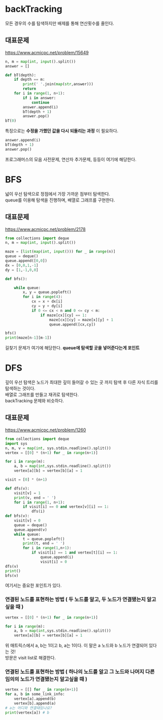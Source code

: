 # backTracking
모든 경우의 수를 탐색하지만 배제를 통해 연산횟수를 줄인다. <br>
## 대표문제
https://www.acmicpc.net/problem/15649 

```python
n, m = map(int, input().split())
answer = []

def bT(depth):
    if depth == m:
        print(' '.join(map(str,answer)))
        return
    for i in range(1, n+1):
        if i in answer:
            continue
        answer.append(i)
        bT(depth + 1)
        answer.pop()
bT(0)
```

특징으로는 **수정을 가했던 값을 다시 되돌리는 과정** 이 필요하다. <br>
```python
answer.append(i)
bT(depth + 1)
answer.pop()
```
프로그래머스의 모음 사전문제, 연산자 추가문제, 등등이 여기에 해당한다. <br>

# BFS
넓이 우선 탐색으로 정점에서 가장 가까운 점부터 탐색한다. <br>
queue를 이용해 탐색을 진행하며, 배열로 그래프를 구현한다. <br>
## 대표문제
https://www.acmicpc.net/problem/2178

```python
from collections import deque
n, m = map(int, input().split())

maze = [list(map(int, input())) for _ in range(n)]
queue = deque()
queue.append([0,0])
dx = [0,0,1,-1]
dy = [1,-1,0,0]

def bfs():

    while queue:
        x, y = queue.popleft()
        for i in range(4):
            cx = x + dx[i]
            cy = y + dy[i]
            if 0 <= cx < n and 0 <= cy < m:
            	if maze[cx][cy] == 1:
                    maze[cx][cy] = maze[x][y] + 1
                    queue.append([cx,cy])

bfs()
print(maze[n-1][m-1])
```
길찾기 문제가 여기에 해당한다. **queue에 탐색할 곳을 넣어준다는게 포인트** <br>

# DFS
깊이 우선 탐색은 노드가 최대한 깊이 들어갈 수 있는 곳 까지 탐색 후 다른 자식 트리를 탐색하는 것이다. <br>
배열로 그래프를 만들고 재귀로 탐색한다. <br>
backTracking 문제와 비슷하다. <br>
## 대표문제
https://www.acmicpc.net/problem/1260

```python
from collections import deque
import sys
n, m, v = map(int, sys.stdin.readline().split())
vertex = [[0] * (n+1) for _ in range(n+1)]

for i in range(m):
    a, b = map(int,sys.stdin.readline().split())
    vertex[a][b] = vertex[b][a] = 1

visit = [0] * (n+1)

def dfs(v):
    visit[v] = 1
    print(v, end = ' ')
    for i in range(1, n+1):
        if visit[i] == 0 and vertex[v][i] == 1:
        	dfs(i)
def bfs(v):
    visit[v] = 0
    queue = deque()
    queue.append(v)
    while queue:
        t = queue.popleft()
        print(t, end = ' ')
        for i in range(1,n+1):
            if visit[i] == 1 and vertex[t][i] == 1:
                queue.append(i)
                visit[i] = 0
dfs(v)
print()
bfs(v)

```

여기서는 중요한 포인트가 있다. <br>

### 연결된 노드를 표현하는 방법 ( 두 노드를 알고, 두 노드가 연결됐는지 알고싶을 때 )
```python
vertex = [[0] * (n+1) for _ in range(n+1)]

for i in range(m):
    a, b = map(int,sys.stdin.readline().split())
    vertex[a][b] = vertex[b][a] = 1
```
위 매트릭스에서 a, b는 1이고 b, a는 1이다. 이 말은 a 노드와 b 노드가 연결되어 있다는 것! <br>
방문은 visit list로 해결한다.

### 연결된 노드를 표현하는 방법 ( 하나의 노드를 알고 그 노드와 나머지 다른 임의의 노드가 연결됐는지 알고싶을 때 )
```python
vertex = [[] for _ in range(n+1)]
for a, b in some_link_info:
    vertex[a].append(b)
    vertex[b].append(a)
# a는 어디와 연결돼있나요?
print(vertex[a]) # b 

```











